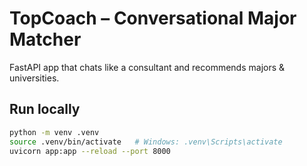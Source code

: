 # TopCoach – Conversational Major Matcher

FastAPI app that chats like a consultant and recommends majors & universities.

## Run locally
```bash
python -m venv .venv
source .venv/bin/activate   # Windows: .venv\Scripts\activate
uvicorn app:app --reload --port 8000
